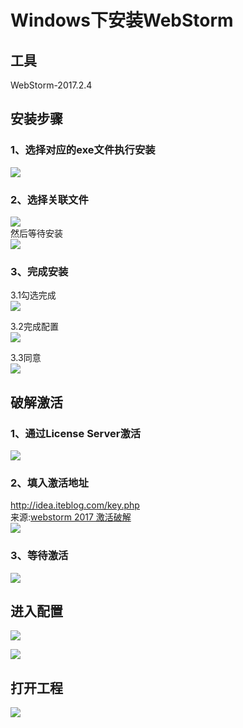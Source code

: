 # Windows下安装WebStorm
## 工具
WebStorm-2017.2.4

## 安装步骤
### 1、选择对应的exe文件执行安装  
![](https://github.com/RamboTong/MobileDevelopment/blob/master/04React%20Native%E5%BC%80%E5%8F%91%E5%B7%A5%E5%85%B7WebStorm/pic/ws01.png) 

### 2、选择关联文件
![](https://github.com/RamboTong/MobileDevelopment/blob/master/04React%20Native%E5%BC%80%E5%8F%91%E5%B7%A5%E5%85%B7WebStorm/pic/ws02.png)  
然后等待安装  
![](https://github.com/RamboTong/MobileDevelopment/blob/master/04React%20Native%E5%BC%80%E5%8F%91%E5%B7%A5%E5%85%B7WebStorm/pic/ws03.png)    

### 3、完成安装 
3.1勾选完成   
![](https://github.com/RamboTong/MobileDevelopment/blob/master/04React%20Native%E5%BC%80%E5%8F%91%E5%B7%A5%E5%85%B7WebStorm/pic/ws04.png)   

3.2完成配置  
![](https://github.com/RamboTong/MobileDevelopment/blob/master/04React%20Native%E5%BC%80%E5%8F%91%E5%B7%A5%E5%85%B7WebStorm/pic/ws05.png)  

3.3同意  
![](https://github.com/RamboTong/MobileDevelopment/blob/master/04React%20Native%E5%BC%80%E5%8F%91%E5%B7%A5%E5%85%B7WebStorm/pic/ws06.png)  

## 破解激活
### 1、通过License Server激活  
![](https://github.com/RamboTong/MobileDevelopment/blob/master/04React%20Native%E5%BC%80%E5%8F%91%E5%B7%A5%E5%85%B7WebStorm/pic/ws07.png)  

### 2、填入激活地址   
http://idea.iteblog.com/key.php   
来源:[webstorm 2017 激活破解 ](http://blog.csdn.net/it_talk/article/details/52448597)  
![](https://github.com/RamboTong/MobileDevelopment/blob/master/04React%20Native%E5%BC%80%E5%8F%91%E5%B7%A5%E5%85%B7WebStorm/pic/ws08.png)  

### 3、等待激活  
![](https://github.com/RamboTong/MobileDevelopment/blob/master/04React%20Native%E5%BC%80%E5%8F%91%E5%B7%A5%E5%85%B7WebStorm/pic/ws09.png)  


## 进入配置
![](https://github.com/RamboTong/MobileDevelopment/blob/master/04React%20Native%E5%BC%80%E5%8F%91%E5%B7%A5%E5%85%B7WebStorm/pic/ws10.png)  

![](https://github.com/RamboTong/MobileDevelopment/blob/master/04React%20Native%E5%BC%80%E5%8F%91%E5%B7%A5%E5%85%B7WebStorm/pic/ws11.png)

## 打开工程
![](https://github.com/RamboTong/MobileDevelopment/blob/master/04React%20Native%E5%BC%80%E5%8F%91%E5%B7%A5%E5%85%B7WebStorm/pic/ws12.png)

